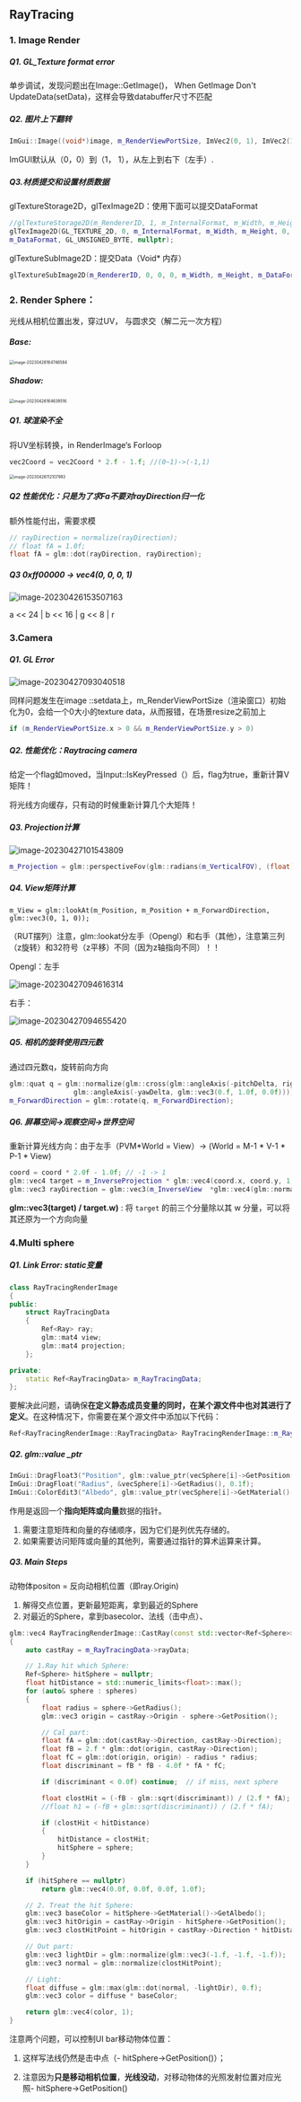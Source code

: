 ## RayTracing

### 1. Image Render

##### Q1. GL_Texture format error

单步调试，发现问题出在Image::GetImage()， When GetImage Don't UpdateData(setData)，这样会导致databuffer尺寸不匹配

##### Q2. 图片上下翻转

```cpp
ImGui::Image((void*)image, m_RenderViewPortSize, ImVec2(0, 1), ImVec2(1, 0));
```

ImGUI默认从（0，0）到（1， 1），从左上到右下（左手）.

##### Q3.材质提交和设置材质数据

glTextureStorage2D，glTexImage2D：使用下面可以提交DataFormat

```cpp
//glTextureStorage2D(m_RendererID, 1, m_InternalFormat, m_Width, m_Height);
glTexImage2D(GL_TEXTURE_2D, 0, m_InternalFormat, m_Width, m_Height, 0,
m_DataFormat, GL_UNSIGNED_BYTE, nullptr);
```

glTextureSubImage2D：提交Data（Void* 内存）

```cpp
glTextureSubImage2D(m_RendererID, 0, 0, 0, m_Width, m_Height, m_DataFormat, GL_UNSIGNED_BYTE, data);
```

### 2. Render Sphere：

光线从相机位置出发，穿过UV， 与圆求交（解二元一次方程）

##### Base:

<img src="img/image-20230426164746584.png" alt="image-20230426164746584" style="zoom:50%;" />

##### Shadow: 

<img src="img/image-20230426164639516.png" alt="image-20230426164639516" style="zoom:50%;" />

##### Q1.  球渲染不全

将UV坐标转换，in RenderImage‘s Forloop

```cpp
vec2Coord = vec2Coord * 2.f - 1.f; //(0~1)->(-1,1)
```

<img src="img/image-20230426112107993.png" alt="image-20230426112107993" style="zoom:50%;" />

##### Q2 性能优化：只是为了求Fa不要对rayDirection归一化

额外性能付出，需要求模

```cpp
// rayDirection = normalize(rayDirection);
// float fA = 1.0f;
float fA = glm::dot(rayDirection, rayDirection);
```

##### Q3 0xff00000 -> vec4(0, 0, 0, 1)

![image-20230426153507163](img/image-20230426153507163.png)

a << 24 | b << 16 | g << 8 | r

### 3.Camera

##### Q1. GL Error

![image-20230427093040518](img/image-20230427093040518.png)

同样问题发生在image ::setdata上，m_RenderViewPortSize（渲染窗口）初始化为0，会给一个0大小的texture data，从而报错，在场景resize之前加上

```cpp
if (m_RenderViewPortSize.x > 0 && m_RenderViewPortSize.y > 0)
```

##### Q2.  性能优化：Raytracing camera

给定一个flag如moved，当Input::IsKeyPressed（）后，flag为true，重新计算V矩阵！

将光线方向缓存，只有动的时候重新计算几个大矩阵！

##### Q3. Projection计算

![image-20230427101543809](img/image-20230427101543809.png)

```cpp
m_Projection = glm::perspectiveFov(glm::radians(m_VerticalFOV), (float)m_ViewportWidth, (float)m_ViewportHeight, m_NearClip, m_FarClip);
```

##### Q4. View矩阵计算

```
m_View = glm::lookAt(m_Position, m_Position + m_ForwardDirection, glm::vec3(0, 1, 0));
```

（RUT摆列）注意，glm::lookat分左手（Opengl）和右手（其他），注意第三列（z旋转）和32符号（z平移）不同（因为z轴指向不同）！！

Opengl：左手

![image-20230427094616314](img/image-20230427094616314.png)

右手：

![image-20230427094655420](img/image-20230427094655420.png)

##### Q5. 相机的旋转使用四元数

通过四元数q，旋转前向方向

```cpp
glm::quat q = glm::normalize(glm::cross(glm::angleAxis(-pitchDelta, rightDirection),
				glm::angleAxis(-yawDelta, glm::vec3(0.f, 1.0f, 0.0f))));
m_ForwardDirection = glm::rotate(q, m_ForwardDirection);
```

##### Q6. 屏幕空间->观察空间->世界空间

重新计算光线方向：由于左手（PVM*World = View）-> (World = M-1 * V-1 * P-1 * View)

```cpp
coord = coord * 2.0f - 1.0f; // -1 -> 1
glm::vec4 target = m_InverseProjection * glm::vec4(coord.x, coord.y, 1, 1);
glm::vec3 rayDirection = glm::vec3(m_InverseView  *glm::vec4(glm::normalize(glm::vec3(target) / target.w), 0)); // World space
```

**glm::vec3(target) / target.w)** : 将 `target` 的前三个分量除以其 w 分量，可以将其还原为一个方向向量

### 4.Multi sphere

##### Q1. Link Error: static变量

```cpp
class RayTracingRenderImage
{
public:
	struct RayTracingData
	{
		Ref<Ray> ray;
		glm::mat4 view;
		glm::mat4 projection;
	};

private:
	static Ref<RayTracingData> m_RayTracingData;
};
```
要解决此问题，请确保**在定义静态成员变量的同时，在某个源文件中也对其进行了定义**。在这种情况下，你需要在某个源文件中添加以下代码：

```cpp
Ref<RayTracingRenderImage::RayTracingData> RayTracingRenderImage::m_RayTracingData = nullptr;
```

##### Q2. glm::value _ptr

```cpp
ImGui::DragFloat3("Position", glm::value_ptr(vecSphere[i]->GetPosition()), 0.1f);
ImGui::DragFloat("Radius", &vecSphere[i]->GetRadius(), 0.1f);
ImGui::ColorEdit3("Albedo", glm::value_ptr(vecSphere[i]->GetMaterial()->GetAlbedo()));
```

作用是返回一个**指向矩阵或向量**数据的指针。

1. 需要注意矩阵和向量的存储顺序，因为它们是列优先存储的。
2. 如果需要访问矩阵或向量的其他列，需要通过指针的算术运算来计算。

##### Q3. Main Steps

动物体positon = 反向动相机位置（即ray.Origin)

1. 解得交点位置，更新最短距离，拿到最近的Sphere
2. 对最近的Sphere，拿到basecolor、法线（击中点）、

```cpp
glm::vec4 RayTracingRenderImage::CastRay(const std::vector<Ref<Sphere>>& spheres)
{
    auto castRay = m_RayTracingData->rayData;

    // 1.Ray hit which Sphere:
    Ref<Sphere> hitSphere = nullptr;
    float hitDistance = std::numeric_limits<float>::max();
    for (auto& sphere : spheres)
    {
        float radius = sphere->GetRadius();
        glm::vec3 origin = castRay->Origin - sphere->GetPosition();

        // Cal part:
        float fA = glm::dot(castRay->Direction, castRay->Direction);
        float fB = 2.f * glm::dot(origin, castRay->Direction);
        float fC = glm::dot(origin, origin) - radius * radius;
        float discriminant = fB * fB - 4.0f * fA * fC;

        if (discriminant < 0.0f) continue;  // if miss, next sphere

        float clostHit = (-fB - glm::sqrt(discriminant)) / (2.f * fA);
        //float h1 = (-fB + glm::sqrt(discriminant)) / (2.f * fA);

        if (clostHit < hitDistance)
        {
            hitDistance = clostHit;
            hitSphere = sphere;
        }
    }

    if (hitSphere == nullptr)
        return glm::vec4(0.0f, 0.0f, 0.0f, 1.0f);

    // 2. Treat the hit Sphere:
    glm::vec3 baseColor = hitSphere->GetMaterial()->GetAlbedo();
    glm::vec3 hitOrigin = castRay->Origin - hitSphere->GetPosition();
    glm::vec3 clostHitPoint = hitOrigin + castRay->Direction * hitDistance;

    // Out part:
    glm::vec3 lightDir = glm::normalize(glm::vec3(-1.f, -1.f, -1.f));
    glm::vec3 normal = glm::normalize(clostHitPoint);

    // Light:
    float diffuse = glm::max(glm::dot(normal, -lightDir), 0.f);
    glm::vec3 color = diffuse * baseColor;

    return glm::vec4(color, 1);
}
```

注意两个问题，可以控制UI bar移动物体位置：

1. 这样写法线仍然是击中点（- hitSphere->GetPosition()）；

2. 注意因为**只是移动相机位置**，**光线没动**，对移动物体的光照发射位置对应光照- hitSphere->GetPosition()